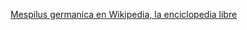 ---
---

[Mespilus germanica en Wikipedia, la enciclopedia libre](https://es.wikipedia.org/wiki/Mespilus_germanica)
